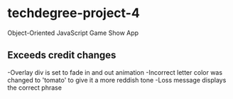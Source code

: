 # techdegree-project-4

Object-Oriented JavaScript Game Show App

## Exceeds credit changes 

-Overlay div is set to fade in and out animation
-Incorrect letter color was changed to 'tomato' to give it a more reddish tone
-Loss message displays the correct phrase
